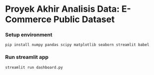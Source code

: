 # Proyek Akhir Analisis Data: E-Commerce Public Dataset

### Setup environment
```pip install numpy pandas scipy matplotlib seaborn streamlit babel```

### Run streamlit app
```streamlit run dashboard.py```
